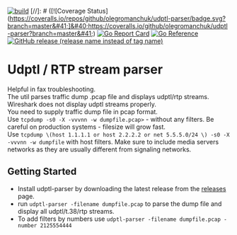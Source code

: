 [![build](https://github.com/olegromanchuk/udptl-parser/actions/workflows/build.yml/badge.svg)](https://github.com/olegromanchuk/udptl-parser/actions/workflows/build.yml/badge.svg)
[//]: # ([![Coverage Status]&#40;https://coveralls.io/repos/github/olegromanchuk/udptl-parser/badge.svg?branch=master&#41;]&#40;https://coveralls.io/github/olegromanchuk/udptl-parser?branch=master&#41;)
[![Go Report Card](https://goreportcard.com/badge/github.com/olegromanchuk/udptl-parser)](https://goreportcard.com/report/github.com/olegromanchuk/udptl-parser)
[![Go Reference](https://pkg.go.dev/badge/github.com/olegromanchuk/udptl-parser.svg)](https://pkg.go.dev/github.com/olegromanchuk/udptl-parser)
[![GitHub release (release name instead of tag name)](https://img.shields.io/github/v/release/olegromanchuk/udptl-parser)](https://github.com/olegromanchuk/udptl-parser/releases)

# Udptl / RTP stream parser
Helpful in fax troubleshooting.  
The util parses traffic dump .pcap file and displays udptl/rtp streams. Wireshark does not display udptl streams properly.  
You need to supply traffic dump file in pcap format.   
Use `tcpdump -s0 -X -vvvnn -w dumpfile.pcap>` - without any filters. Be careful on production systems - filesize will grow fast.  
Use `tcpdump \(host 1.1.1.1 or host 2.2.2.2 or net 5.5.5.0/24 \) -s0 -X -vvvnn -w dumpfile` with  host filters. Make sure to include media servers networks as they are usually different from signaling networks.

## Getting Started
* Install udptl-parser by downloading the latest release from the [releases](https://github.com/olegromanchuk/udptl-parser/releases) page.
* run `udptl-parser -filename dumpfile.pcap` to parse the dump file and display all udptl/t.38/rtp streams.
* To add filters by numbers use `udptl-parser -filename dumpfile.pcap -number 2125554444`

